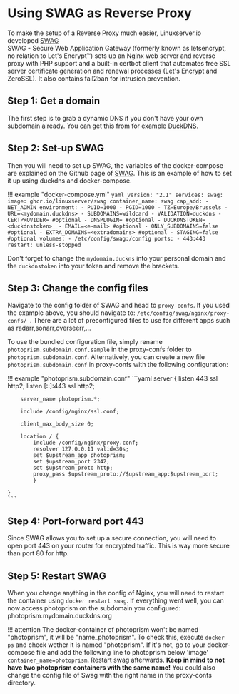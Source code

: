 # Using SWAG as Reverse Proxy

To make the setup of a Reverse Proxy much easier, Linuxserver.io developed [SWAG](https://github.com/linuxserver/docker-swag)  
SWAG - Secure Web Application Gateway (formerly known as letsencrypt, no relation to Let's Encrypt™) sets up an Nginx web server and reverse proxy with PHP support and a built-in certbot client that automates free SSL server certificate generation and renewal processes (Let's Encrypt and ZeroSSL). It also contains fail2ban for intrusion prevention.

## Step 1: Get a domain

The first step is to grab a dynamic DNS if you don't have your own subdomain already. You can get this from for example [DuckDNS](https://www.duckdns.org).

## Step 2: Set-up SWAG

Then you will need to set up SWAG, the variables of the docker-compose are explained on the Github page of [SWAG](https://github.com/linuxserver/docker-swag).
This is an example of how to set it up using duckdns and docker-compose. 

!!! example "docker-compose.yml"
    ```yaml
	version: "2.1"
	services:
	 swag:
   	 image: ghcr.io/linuxserver/swag
   	 container_name: swag
    		cap_add:
     		- NET_ADMIN
   		environment:
      		- PUID=1000
      		- PGID=1000
      		- TZ=Europe/Brussels
      		- URL=<mydomain.duckdns>
      		- SUBDOMAINS=wildcard
      		- VALIDATION=duckdns
      		- CERTPROVIDER= #optional
      		- DNSPLUGIN= #optional
      		- DUCKDNSTOKEN=<duckdnstoken> 
      		- EMAIL=<e-mail> #optional
      		- ONLY_SUBDOMAINS=false #optional
      		- EXTRA_DOMAINS=<extradomains> #optional
      		- STAGING=false #optional
    		volumes:
      		- /etc/config/swag:/config
    		ports:
      		- 443:443
    		restart: unless-stopped
    ```

Don't forget to change the <code>mydomain.duckns</code> into your personal domain and the <code>duckdnstoken</code> into your token and remove the brackets.

## Step 3: Change the config files

Navigate to the config folder of SWAG and head to <code>proxy-confs</code>. If you used the example above, you should navigate to: <code>/etc/config/swag/nginx/proxy-confs/ </code>.
There are a lot of preconfigured files to use for different apps such as radarr,sonarr,overseerr,... 

To use the bundled configuration file, simply rename <code>photoprism.subdomain.conf.sample</code> in the proxy-confs folder to <code>photoprism.subdomain.conf</code>.
Alternatively, you can create a new file <code>photoprism.subdomain.conf</code> in proxy-confs with the following configuration:

!!! example "photoprism.subdomain.conf"
    ```yaml
	server {
    	listen 443 ssl http2;
    	listen [::]:443 ssl http2;

    	server_name photoprism.*;

    	include /config/nginx/ssl.conf;

    	client_max_body_size 0;

    	location / {
        	include /config/nginx/proxy.conf;
        	resolver 127.0.0.11 valid=30s;
        	set $upstream_app photoprism;
        	set $upstream_port 2342;
        	set $upstream_proto http;
        	proxy_pass $upstream_proto://$upstream_app:$upstream_port;
    		}

	}	
    ```

## Step 4: Port-forward port 443

Since SWAG allows you to set up a secure connection, you will need to open port 443 on your router for encrypted traffic. This is way more secure than port 80 for http.

## Step 5: Restart SWAG

When you change anything in the config of Nginx, you will need to restart the container using <code>docker restart swag</code>.
If everything went well, you can now access photoprism on the subdomain you configured: photoprism.mydomain.duckdns.org

!!! attention
    The docker-container of photoprism won't be named "photoprism", it will be "name_photoprism".
    To check this, execute <code>docker ps</code> and check wether it is named "photoprism".
    If it's not, go to your docker-compose file and add the following line to photoprism below 'image' <code>container_name=photoprism</code>. Restart swag afterwards.
    <b>Keep in mind to not have two photoprism containers with the same name!</b> 
    You could also change the config file of Swag with the right name in the proxy-confs directory.



